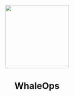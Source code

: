 <p align="center">
<img src="https://github.com/WhaleOps/.github/blob/main/profile/logo.jpg" height="200">
</p>

<h1 align="center">WhaleOps</h1>
